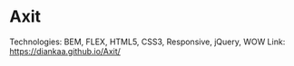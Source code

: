 # Axit
Technologies: BEM, FLEX, HTML5, CSS3,  Responsive, jQuery, WOW
Link: https://diankaa.github.io/Axit/
